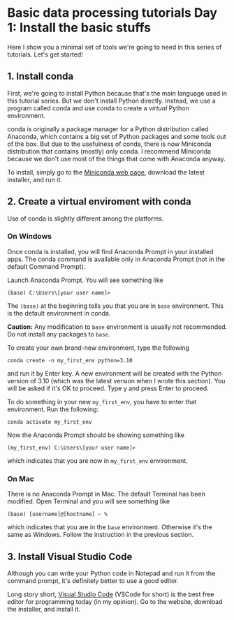 # Basic data processing tutorials Day 1: Install the basic stuffs

Here I show you a minimal set of tools we're going to need in this series of tutorials. Let's get started!

## 1. Install conda

First, we're going to install Python because that's the main language used in this tutorial series. 
But we don't install Python directly. Instead, we use a program called conda and use conda to create a *virtual* Python environment. 

conda is originally a package manager for a Python distribution called Anaconda, which contains a big set of Python packages and some tools out of the box. But due to the usefulness of conda, there is now Miniconda distribution that contains (mostly) only conda. I recommend Miniconda because we don't use most of the things that come with Anaconda anyway. 

To install, simply go to the [Miniconda web page](https://docs.conda.io/en/latest/miniconda.html), download the latest installer, and run it. 

## 2. Create a virtual enviroment with conda

Use of conda is slightly different among the platforms. 

### On Windows
Once conda is installed, you will find Anaconda Prompt in your installed apps. 
The conda command is available only in Anaconda Prompt (not in the default Command Prompt). 

Launch Anaconda Prompt. You will see something like

    (base) C:\Users\[your user name]>

The `(base)` at the beginning tells you that you are in `base` environment. This is the default environment in conda. 

**Caution:** Any modification to `base` environment is usually not recommended. Do not install any packages to `base`.

To create your own brand-new environment, type the following

    conda create -n my_first_env python=3.10

and run it by Enter key. 
A new environment will be created with the Python version of 3.10 (which was the latest version when I wrote this section). 
You will be asked if it's OK to proceed. Type y and press Enter to proceed. 

To do something in your new `my_first_env`, you have to enter that environment. Run the following: 

    conda activate my_first_env

Now the Anaconda Prompt should be showing something like

    (my_first_env) C:\Users\[your user name]>

which indicates that you are now in `my_first_env` environment. 

### On Mac

There is no Anaconda Prompt in Mac. The default Terminal has been modified. Open Terminal and you will see something like

    (base) [username]@[hostname] ~ %

which indicates that you are in the `base` environment. 
Otherwise it's the same as Windows. 
Follow the instruction in the previous section. 

## 3. Install Visual Studio Code

Although you can write your Python code in Notepad and run it from the command prompt, it's definitely better to use a good editor. 

Long story short, [Visual Studio Code](https://code.visualstudio.com/) (VSCode for short) is the best free editor for programming today (in my opinion). Go to the website, download the installer, and install it. 